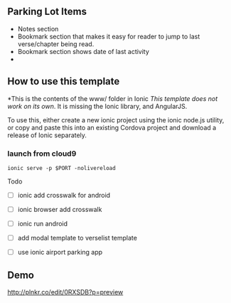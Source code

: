 ## Parking Lot Items

 * Notes section
 * Bookmark section that makes it easy for reader to jump to last verse/chapter being read.  
 * Bookmark section shows date of last activity
 *
## How to use this template
*This is the contents of the www/ folder in Ionic
*This template does not work on its own*. It is missing the Ionic library, and AngularJS.

To use this, either create a new ionic project using the ionic node.js utility, or copy and paste this into an existing Cordova project and download a release of Ionic separately.

### launch from cloud9
`ionic serve -p $PORT -nolivereload`

Todo

-[ ] ionic add crosswalk for android

-[ ] ionic browser add crosswalk

-[ ] ionic run android

-[ ] add modal template to verselist template

-[ ] use ionic airport parking app


## Demo
http://plnkr.co/edit/0RXSDB?p=preview